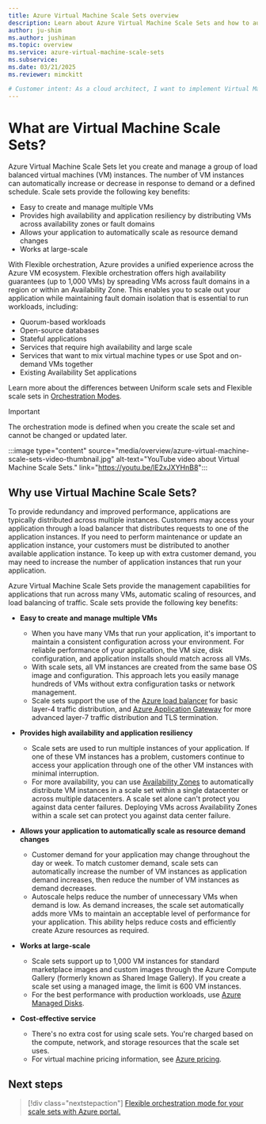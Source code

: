 ```yaml
---
title: Azure Virtual Machine Scale Sets overview
description: Learn about Azure Virtual Machine Scale Sets and how to automatically scale your applications
author: ju-shim
ms.author: jushiman
ms.topic: overview
ms.service: azure-virtual-machine-scale-sets
ms.subservice:
ms.date: 03/21/2025
ms.reviewer: mimckitt

# Customer intent: As a cloud architect, I want to implement Virtual Machine Scale Sets, so that I can efficiently manage application instances and automatically scale resources based on demand to ensure high availability and performance for my applications.
---
```

# What are Virtual Machine Scale Sets?

Azure Virtual Machine Scale Sets let you create and manage a group of load balanced virtual machines (VM) instances. The number of VM instances can automatically increase or decrease in response to demand or a defined schedule. Scale sets provide the following key benefits:
- Easy to create and manage multiple VMs
- Provides high availability and application resiliency by distributing VMs across availability zones or fault domains
- Allows your application to automatically scale as resource demand changes
- Works at large-scale

With Flexible orchestration, Azure provides a unified experience across the Azure VM ecosystem. Flexible orchestration offers high availability guarantees (up to 1,000 VMs) by spreading VMs across fault domains in a region or within an Availability Zone. This enables you to scale out your application while maintaining fault domain isolation that is essential to run workloads, including:
- Quorum-based workloads
- Open-source databases
- Stateful applications
- Services that require high availability and large scale
- Services that want to mix virtual machine types or use Spot and on-demand VMs together
- Existing Availability Set applications

Learn more about the differences between Uniform scale sets and Flexible scale sets in [Orchestration Modes](../virtual-machine-scale-sets/virtual-machine-scale-sets-orchestration-modes.md).

> [!IMPORTANT]
> The orchestration mode is defined when you create the scale set and cannot be changed or updated later.

:::image type="content" source="media/overview/azure-virtual-machine-scale-sets-video-thumbnail.jpg" alt-text="YouTube video about Virtual Machine Scale Sets." link="https://youtu.be/lE2xJXYHnB8":::

## Why use Virtual Machine Scale Sets?
To provide redundancy and improved performance, applications are typically distributed across multiple instances. Customers may access your application through a load balancer that distributes requests to one of the application instances. If you need to perform maintenance or update an application instance, your customers must be distributed to another available application instance. To keep up with extra customer demand, you may need to increase the number of application instances that run your application.

Azure Virtual Machine Scale Sets provide the management capabilities for applications that run across many VMs, automatic scaling of resources, and load balancing of traffic. Scale sets provide the following key benefits:

- **Easy to create and manage multiple VMs**
    - When you have many VMs that run your application, it's important to maintain a consistent configuration across your environment. For reliable performance of your application, the VM size, disk configuration, and application installs should match across all VMs.
    - With scale sets, all VM instances are created from the same base OS image and configuration. This approach lets you easily manage hundreds of VMs without extra configuration tasks or network management.
    - Scale sets support the use of the [Azure load balancer](/azure/load-balancer/load-balancer-overview) for basic layer-4 traffic distribution, and [Azure Application Gateway](/azure/application-gateway/overview) for more advanced layer-7 traffic distribution and TLS termination.

- **Provides high availability and application resiliency**
    - Scale sets are used to run multiple instances of your application. If one of these VM instances has a problem, customers continue to access your application through one of the other VM instances with minimal interruption.
    - For more availability, you can use [Availability Zones](/azure/reliability/availability-zones-overview) to automatically distribute VM instances in a scale set within a single datacenter or across multiple datacenters. A scale set alone can't protect you against data center failures. Deploying VMs across Availability Zones within a scale set can protect you against data center failure. 

- **Allows your application to automatically scale as resource demand changes**
    - Customer demand for your application may change throughout the day or week. To match customer demand, scale sets can automatically increase the number of VM instances as application demand increases, then reduce the number of VM instances as demand decreases.
    - Autoscale helps reduce the number of unnecessary VMs when demand is low. As demand increases, the scale set automatically adds more VMs to maintain an acceptable level of performance for your application. This ability helps reduce costs and efficiently create Azure resources as required.

- **Works at large-scale**
    - Scale sets support up to 1,000 VM instances for standard marketplace images and custom images through the Azure Compute Gallery (formerly known as Shared Image Gallery). If you create a scale set using a managed image, the limit is 600 VM instances.
    - For the best performance with production workloads, use [Azure Managed Disks](../virtual-machines/managed-disks-overview.md).

- **Cost-effective service**
    - There's no extra cost for using scale sets. You're charged based on the compute, network, and storage resources that the scale set uses.
    - For virtual machine pricing information, see [Azure pricing](https://azure.microsoft.com/pricing/).

## Next steps
> [!div class="nextstepaction"]
> [Flexible orchestration mode for your scale sets with Azure portal.](flexible-virtual-machine-scale-sets-portal.md)
